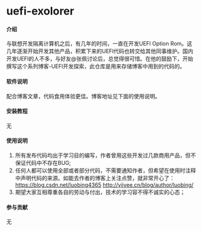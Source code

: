 # uefi-exolorer

#### 介绍
与联想开发隔离计算机之后，有几年的时间，一直在开发UEFI Option Rom。这几年逐渐开始开发其他产品，积累下来的UEFI代码也转交给其他同事维护。国内开发UEFI的人不多，与好友@张佩讨论后，总觉得很可惜。在他的鼓励下，开始撰写这个系列博客-UEFI开发探索，此仓库是用来存储博客中用到的代码的。

#### 软件说明
  配合博客文章，代码食用体验更佳。博客地址见下面的使用说明。


#### 安装教程

无

#### 使用说明

1.  所有发布代码均出于学习目的编写，作者曾用这些开发过几款商用产品，但不保证代码中不存在BUG;
2.  任何人都可以使用全部或者部分代码，不需要通知作者，但希望在使用时注释中声明代码的来源。如能去作者的博客上关注点赞，就非常开心了：
    https://blog.csdn.net/luobing4365
    http://yiiyee.cn/blog/author/luobing/
3.  期望大家互相尊重各自的劳动与付出，技术的学习容不得不诚实的心态；

#### 参与贡献

无


